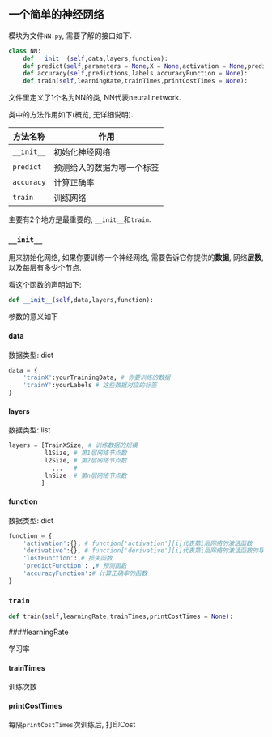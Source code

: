 ## 一个简单的神经网络

模块为文件`NN.py`, 需要了解的接口如下.

```python
class NN:
    def __init__(self,data,layers,function):
    def predict(self,parameters = None,X = None,activation = None,predictFunction = None):# it's
    def accuracy(self,predictions,labels,accuracyFunction = None):
    def train(self,learningRate,trainTimes,printCostTimes = None):
```

文件里定义了1个名为NN的类, NN代表neural network.

类中的方法作用如下(概览, 无详细说明).

| 方法名称   | 作用                       |
| ---------- | -------------------------- |
| `__init__` | 初始化神经网络             |
| `predict`  | 预测给入的数据为哪一个标签 |
| `accuracy` | 计算正确率                 |
| `train`    | 训练网络                   |

主要有2个地方是最重要的, `__init__`和`train`.

### `__init__`

用来初始化网络, 如果你要训练一个神经网络, 需要告诉它你提供的**数据**, 网络**层数**, 以及每层有多少个节点.

看这个函数的声明如下:

```python
def __init__(self,data,layers,function):
```

参数的意义如下

#### data

数据类型: dict

```python
data = {
    'trainX':yourTrainingData, # 你要训练的数据
    'trainY':yourLabels # 这些数据对应的标签
}
```

#### layers

数据类型: list

```python
layers = [TrainXSize, # 训练数据的规模
          l1Size, # 第1层网络节点数
          l2Size, # 第2层网络节点数
         	...   # 
          lnSize  # 第n层网络节点数
         ]
```

#### function

数据类型: dict

```python
function = {
	'activation':{}, # function['activation'][i]代表第i层网络的激活函数
	'derivative':{}, # function['derivative'][i]代表第i层网络的激活函数的导数
	'lostFunction':,# 损失函数
	'predictFunction': ,# 预测函数
	'accuracyFunction':# 计算正确率的函数
}
```

### `train`

```python
def train(self,learningRate,trainTimes,printCostTimes = None):
```

####learningRate

学习率

#### trainTimes

训练次数

#### printCostTimes

每隔`printCostTimes`次训练后, 打印Cost
